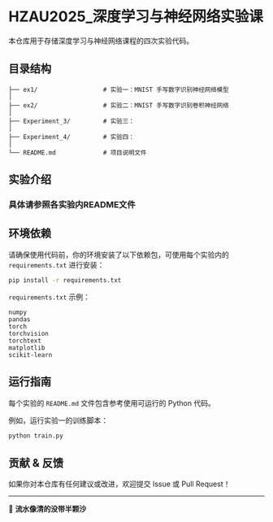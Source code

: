 # HZAU2025_深度学习与神经网络实验课

本仓库用于存储深度学习与神经网络课程的四次实验代码。

## 目录结构

```
├── ex1/                  # 实验一：MNIST 手写数字识别神经网络模型
│
├── ex2/                  # 实验二：MNIST 手写数字识别卷积神经网络
│
├── Experiment_3/         # 实验三：
│   
├── Experiment_4/         # 实验四：
│  
└── README.md             # 项目说明文件
```

## 实验介绍

### 具体请参照各实验内README文件

## 环境依赖

请确保使用代码前，你的环境安装了以下依赖包，可使用每个实验内的 `requirements.txt` 进行安装：

```bash
pip install -r requirements.txt
```

`requirements.txt` 示例：

```
numpy
pandas
torch
torchvision
torchtext
matplotlib
scikit-learn
```

## 运行指南

每个实验的 `README.md` 文件包含参考使用可运行的 Python 代码。

例如，运行实验一的训练脚本：

```bash
python train.py
```

## 贡献 & 反馈

如果你对本仓库有任何建议或改进，欢迎提交 Issue 或 Pull Request！

---

🎉 **流水像清的没带半颗沙**

